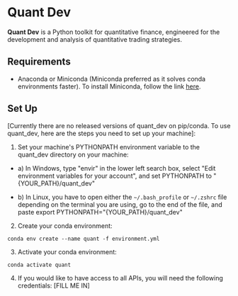 # Quant Dev
**Quant Dev** is a Python toolkit for quantitative finance, engineered for the development and analysis of quantitative trading strategies.

## Requirements

* Anaconda or Miniconda (Miniconda preferred as it solves conda environments faster). To install Miniconda, follow the link [here](https://docs.anaconda.com/miniconda/install/#).

## Set Up
[Currently there are no released versions of quant_dev on pip/conda. To use quant_dev, here are the steps you need to set up your machine]:

1. Set your machine's PYTHONPATH environment variable to the quant_dev directory on your machine:
* a) In Windows, type "envir" in the lower left search box, select "Edit environment variables for your account", and set PYTHONPATH to "{YOUR_PATH}/quant_dev"

* b) In Linux, you have to open either the `~/.bash_profile` or `~/.zshrc` file depending on the terminal you are using, go to the end of the file, and paste export PYTHONPATH="{YOUR_PATH}/quant_dev"


2. Create your conda environment:
```
conda env create --name quant -f environment.yml
```

3. Activate your conda environment:
```
conda activate quant
```

4. If you would like to have access to all APIs, you will need the following credentials: [FILL ME IN]
